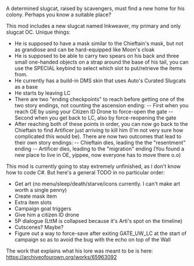A determined slugcat, raised by scavengers, must find a new home for his colony.
Perhaps you know a suitable place?

This mod includes a new slugcat named Inkweaver, my primary and only slugcat OC. Unique things:
- He is supposed to have a mask similar to the Chieftain's mask, but not as grandiose and can be hard-equipped like Moon's cloak
- He is supposed to be able to carry two spears on his back and three small one-handed objects on a strap around the base of his tail, you can use the SPECIAL keybind to select which slot to put/retrieve the items from.
- He currently has a build-in DMS skin that uses Auto's Curated Slugcats as a base
- He starts by leaving LC
- There are two "ending checkpoints" to reach before getting one of the two story endings, not counting the ascension ending:
    -- First when you reach OE by using your Citizen ID Drone to force-open the gate
    -- Second when you get back to LC, also by force-reopening the gate
- After reaching both of these points in order, you can now go back to the Chieftain to find Artificer just arriving to kill him (I'm not very sure how complicated this would be). There are now two outcomes that lead to their own story endings:
    -- Chieftain dies, leading the the "resentment" ending
    -- Artificer dies, leading to the "migration" ending (You found a new place to live in OE, yippee, now everyone has to move there o.o)

This mod is currently going to stay extremely unfinished, as I don't know how to code C#. But here's a general TODO in no particular order:

- Get art (no menu/sleep/death/starve/icons currently. I can't make art worth a single penny)
- Create mask item
- Extra item slots
- Campaign goal triggers
- Give him a citizen ID drone
- 5P dialogue (LttM is collapsed because it's Arti's spot on the timeline)
- Cutscenes? Maybe?
- Figure out a way to force-save after exiting GATE_UW_LC at the start of campaign so as to avoid the bug with the echo on top of the Wall

The work that explains what his lore was meant to be is here: https://archiveofourown.org/works/65963092
